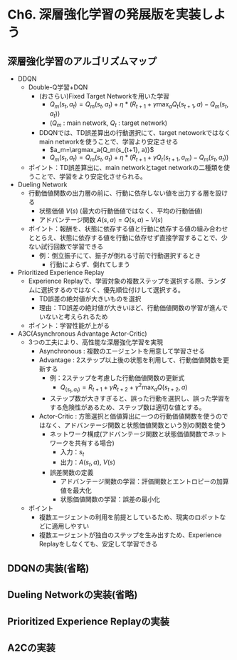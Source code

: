 # Ch6. 深層強化学習の発展版を実装しよう

## 深層強化学習のアルゴリズムマップ

- DDQN
    - Double-Q学習+DQN
        - (おさらい)Fixed Target Networkを用いた学習
            - $Q_m(s_t, a_t) = Q_m(s_t, a_t) + \eta*(R_{t+1}+\gamma\max_aQ_t(s_{t+1}, a)-Q_m(s_t, a_t))$
            - ($Q_m$ : main network, $Q_t$ : target network)
        - DDQNでは、TD誤差算出の行動選択にて、target netoworkではなくmain networkを使うことで、学習より安定させる
            - $a_m=\argmax_a{Q_m(s_{t+1}, a)}$
            - $Q_m(s_t, a_t)=Q_m(s_t,a_t)+\eta*(R_{t+1}+\gamma Q_t(s_{t+1}, a_m)-Q_m(s_t, a_t))$
    - ポイント：TD誤差算出に、main networkとtaget networkの二種類を使うことで、学習をより安定化させられる。
- Dueling Network
    - 行動価値関数の出力層の前に、行動に依存しない値を出力する層を設ける
        - 状態価値 $V(s)$ (最大の行動価値ではなく、平均の行動価値)
        - アドバンテージ関数 $A(s,a) =Q(s,a)-V(s)$
    - ポイント：報酬を、状態に依存する値と行動に依存する値の組み合わせととらえ、状態に依存する値を行動に依存せず直接学習することで、少ない試行回数で学習できる
        - 例：倒立振子にて、振子が倒れる寸前で行動選択するとき
            - 行動によらず、倒れてしまう
- Prioritized Experience Replay
    - Experience Replayで、学習対象の複数ステップを選択する際、ランダムに選択するのではなく、優先順位付けして選択する。
        - TD誤差の絶対値が大きいものを選択
        - 理由：TD誤差の絶対値が大きいほど、行動価値関数の学習が進んでいないと考えられるため
    - ポイント：学習性能が上がる
- A3C(Asynchronous Advantage Actor-Critic)
    - 3つの工夫により、高性能な深層強化学習を実現
        - Asynchronous : 複数のエージェントを用意して学習させる
        - Advantage : 2ステップ以上後の状態を利用して、行動価値関数を更新する
            - 例：2ステップを考慮した行動価値関数の更新式
                - $Q_(s_t, a_t)=R_{t+1}+\gamma R_{t+2} + \gamma^2 \max_a Q(s_{t+2}, a)$
            - ステップ数が大きすぎると、誤った行動を選択し、誤った学習をする危険性があるため、ステップ数は適切な値とする。
        - Actor-Critic : 方策選択と価値算出に一つの行動価値関数を使うのではなく、アドバンテージ関数と状態価値関数という別の関数を使う
            - ネットワーク構成(アドバンテージ関数と状態価値関数でネットワークを共有する場合)
                - 入力：$s_t$
                - 出力：$A(s_t, a)$, $V(s)$
            - 誤差関数の定義
                - アドバンテージ関数の学習：評価関数とエントロピーの加算値を最大化
                - 状態価値関数の学習：誤差の最小化
    - ポイント
        - 複数エージェントの利用を前提としているため、現実のロボットなどに適用しやすい
        - 複数エージェントが独自のステップを生み出すため、Experience Replayをしなくても、安定して学習できる

## DDQNの実装(省略)

## Dueling Networkの実装(省略)

## Prioritized Experience Replayの実装

## A2Cの実装